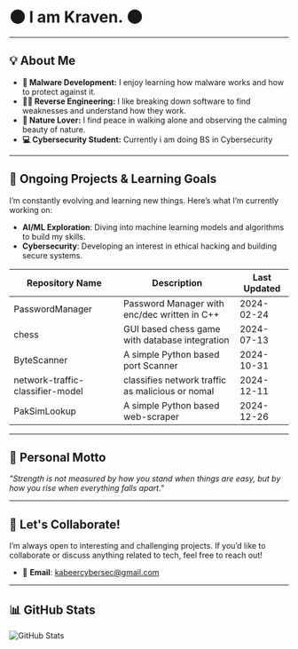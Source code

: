 # 🌑 **I am Kraven.** 🌑
---

## 💡 **About Me**

- **🔐 Malware Development:** I enjoy learning how malware works and how to protect against it.
- **🕵️‍♂️ Reverse Engineering:** I like breaking down software to find weaknesses and understand how they work.
- **🌳 Nature Lover:** I find peace in walking alone and observing the calming beauty of nature.
- **💻 Cybersecurity Student:** Currently i am doing BS in Cybersecurity

---
 


## 🚀 **Ongoing Projects & Learning Goals**
I’m constantly evolving and learning new things. Here’s what I’m currently working on:

- **AI/ML Exploration**: Diving into machine learning models and algorithms to build my skills.
- **Cybersecurity**: Developing an interest in ethical hacking and building secure systems.

| Repository Name                  | Description                                     | Last Updated        |
|----------------------------------|-------------------------------------------------|---------------------|
| PasswordManager                  | Password Manager with enc/dec written in C++    | 2024-02-24          |
| chess                            | GUI based chess game with database integration  | 2024-07-13          |
| ByteScanner                      | A simple Python based port Scanner              | 2024-10-31          |
| network-traffic-classifier-model | classifies network traffic as malicious or nomal| 2024-12-11          |
| PakSimLookup                     | A simple Python based web-scraper               | 2024-12-26          |
---

## 📝 **Personal Motto**
_"Strength is not measured by how you stand when things are easy, but by how you rise when everything falls apart."_

---

## 🤝 **Let's Collaborate!**
I’m always open to interesting and challenging projects. If you’d like to collaborate or discuss anything related to tech, feel free to reach out!
- 📧 **Email**: [kabeercybersec@gmail.com](mailto:your.email@example.com)

---

## 📊 **GitHub Stats**
![GitHub Stats](https://github-readme-stats.vercel.app/api?username=0kraven&show_icons=true&hide_title=true&hide=prs)



